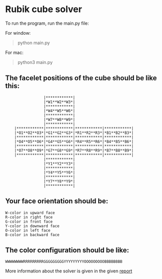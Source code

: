 # Rubik cube solver
To run the program, run the main.py file:

For window: 

> python main.py

For mac: 

> python3 main.py


## The facelet positions of the cube should be like this:

                     |************|
                     |*W1**W2**W3*|
                     |************|
                     |*W4**W5**W6*|
                     |************|
                     |*W7**W8**W9*|
                     |************|
        |************|************|************|************|
        |*O1**O2**O3*|*G1**G2**G3*|*R1**R2**R3*|*B1**B2**B3*|
        |************|************|************|************|
        |*O4**O5**O6*|*G4**G5**G6*|*R4**R5**R6*|*B4**B5**B6*|
        |************|************|************|************|
        |*O7**O8**O9*|*G7**G8**G9*|*R7**R8**R9*|*B7**B8**B9*|
        |************|************|************|************|
                     |************|
                     |*Y1**Y2**Y3*|
                     |************|
                     |*Y4**Y5**Y6*|
                     |************|
                     |*Y7**Y8**Y9*|
                     |************|

## Your face orientation should be:

    W-color in upward face 
    R-color in right face 
    G-color in front face 
    Y-color in downward face 
    O-color in left face 
    B-color in backward face

## The color configuration should be like:

    WWWWWWWWRRRRRRRRRGGGGGGGGGYYYYYYYYYOOOOOOOOOBBBBBBBB

More information about the solver is given in the given [report](CU6051NI_Bimal_Khatri_20048661.pdf)
